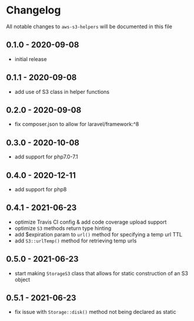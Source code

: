 # Changelog

All notable changes to `aws-s3-helpers` will be documented in this file

## 0.1.0 - 2020-09-08
- initial release


## 0.1.1 - 2020-09-08
- add use of S3 class in helper functions


## 0.2.0 - 2020-09-08
- fix composer.json to allow for laravel/framework:^8


## 0.3.0 - 2020-10-08
- add support for php7.0-7.1


## 0.4.0 - 2020-12-11
- add support for php8


## 0.4.1 - 2021-06-23
- optimize Travis CI config & add code coverage upload support
- optimize `S3` methods return type hinting
- add $expiration param to `url()` method for specifying a temp url TTL
- add `S3::urlTemp()` method for retrieving temp urls


## 0.5.0 - 2021-06-23
- start making `StorageS3` class that allows for static construction of an S3 object


## 0.5.1 - 2021-06-23
- fix issue with `Storage::disk()` method not being declared as static
